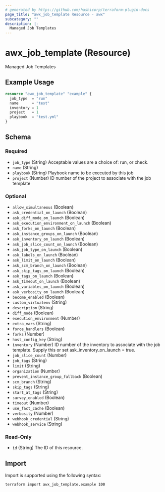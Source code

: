 ```yaml
---
# generated by https://github.com/hashicorp/terraform-plugin-docs
page_title: "awx_job_template Resource - awx"
subcategory: ""
description: |-
  Managed Job Templates
---
```


# awx_job_template (Resource)

Managed Job Templates

## Example Usage

```terraform
resource "awx_job_template" "example" {
  job_type  = "run"
  name      = "test"
  inventory = 1
  project   = 1
  playbook  = "test.yml"
}
```

<!-- schema generated by tfplugindocs -->
## Schema

### Required

- `job_type` (String) Acceptable values are a choice of: run, or check.
- `name` (String)
- `playbook` (String) Playbook name to be executed by this job
- `project` (Number) ID number of the project to associate with the job template

### Optional

- `allow_simultaneous` (Boolean)
- `ask_credential_on_launch` (Boolean)
- `ask_diff_mode_on_launch` (Boolean)
- `ask_execution_environment_on_launch` (Boolean)
- `ask_forks_on_launch` (Boolean)
- `ask_instance_groups_on_launch` (Boolean)
- `ask_inventory_on_launch` (Boolean)
- `ask_job_slice_count_on_launch` (Boolean)
- `ask_job_type_on_launch` (Boolean)
- `ask_labels_on_launch` (Boolean)
- `ask_limit_on_launch` (Boolean)
- `ask_scm_branch_on_launch` (Boolean)
- `ask_skip_tags_on_launch` (Boolean)
- `ask_tags_on_launch` (Boolean)
- `ask_timeout_on_launch` (Boolean)
- `ask_variables_on_launch` (Boolean)
- `ask_verbosity_on_launch` (Boolean)
- `become_enabled` (Boolean)
- `custom_virtualenv` (String)
- `description` (String)
- `diff_mode` (Boolean)
- `execution_environment` (Number)
- `extra_vars` (String)
- `force_handlers` (Boolean)
- `forks` (Number)
- `host_config_key` (String)
- `inventory` (Number) ID number of the inventory to associate with the job template. Supply this or set ask_inventory_on_launch = true.
- `job_slice_count` (Number)
- `job_tags` (String)
- `limit` (String)
- `organization` (Number)
- `prevent_instance_group_fallback` (Boolean)
- `scm_branch` (String)
- `skip_tags` (String)
- `start_at_tags` (String)
- `survey_enabled` (Boolean)
- `timeout` (Number)
- `use_fact_cache` (Boolean)
- `verbosity` (Number)
- `webhook_credential` (String)
- `webhook_service` (String)

### Read-Only

- `id` (String) The ID of this resource.

## Import

Import is supported using the following syntax:

```shell
terraform import awx_job_template.example 100
```
